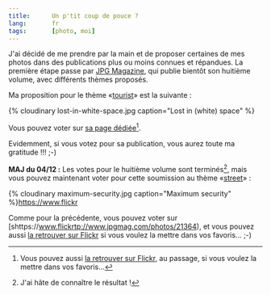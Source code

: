 ```yaml
---
title:      Un p'tit coup de pouce ?
lang:       fr
tags:       [photo, moi]
---
```


J'ai décidé de me prendre par la main et de proposer certaines de mes photos dans des publications plus ou moins connues et répandues. La première étape passe par [JPG Magazine](http://www.jpgmag.com/), qui publie bientôt son huitième volume, avec différents thèmes proposés.

Ma proposition pour le thème «[tourist](http://www.jpgmag.com/themes/1)» est la suivante :

{% cloudinary lost-in-white-space.jpg caption="Lost in (white) space" %}

Vous pouvez voter sur [sa page dédiée](http://www.jpgmag.com/photos/20192)[^1].

Evidemment, si vous votez pour sa publication, vous aurez toute ma gratitude !!! ;-)

**MAJ du 04/12 :** Les votes pour le huitième volume sont terminés[^2], mais vous pouvez maintenant voter pour cette soumission au thème «[street](http://www.jpgmag.com/themes/23)» :

{% cloudinary maximum-security.jpg caption="Maximum security" %}https://www.flickr

Comme pour la précédente, vous pouvez voter sur [shttps://www.flickrtp://www.jpgmag.com/photos/21364), et vous pouvez aussi [la retrouver sur Flickr](http://www.flickr.com/photos/nicolas-hoizey/2704877/in/set-685912/) si vous voulez la mettre dans vos favoris... ;-)

[^1]: Vous pouvez aussi [la retrouver sur Flickr](http://www.flickr.com/photos/nicolas-hoizey/10566776/in/set-165968/), au passage, si vous voulez la mettre dans vos favoris...

[^2]: J'ai hâte de connaître le résultat !

